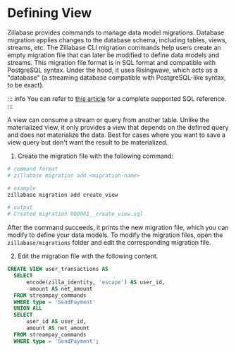 # Defining View

Zillabase provides commands to manage data model migrations. Database migration applies changes to the database schema, including tables, views, streams, etc. The Zillabase CLI migration commands help users create an empty migration file that can later be modified to define data models and streams. This migration file format is in SQL format and compatible with PostgreSQL syntax. Under the hood, it uses Risingwave, which acts as a "database" (a streaming database compatible with PostgreSQL-like syntax, to be exact). 

::: info
You can refer to [this article](https://docs.risingwave.com/sql/overview) for a complete supported SQL reference.
:::

A view can consume a stream or query from another table. Unlike the materialized view, it only provides a view that depends on the defined query and does not materialize the data. Best for cases where you want to save a view query but don't want the result to be materialized.

1. Create the migration file with the following command:

```sh
# command format
# zillabase migration add <migration-name>

# example
zillabase migration add create_view

# output
# Created migration 000001__create_view.sql
```

After the command succeeds, it prints the new migration file, which you can modify to define your data models. To modify the migration files, open the `zillabase/migrations` folder and edit the corresponding migration file.

2. Edit the migration file with the following content.


```sql
CREATE VIEW user_transactions AS
  SELECT
      encode(zilla_identity, 'escape') AS user_id,
      -amount AS net_amount
  FROM streampay_commands
  WHERE type = 'SendPayment'
  UNION ALL
  SELECT
      user_id AS user_id,
      amount AS net_amount
  FROM streampay_commands
  WHERE type = 'SendPayment';
```